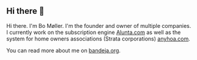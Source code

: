## Hi there 👋

Hi there. I'm Bo Møller. I'm the founder and owner of multiple companies.  
I currently work on the subscription engine [Alunta.com](https://alunta.com) as well as the system for home owners associations (Strata corporations) [anyhoa.com](https://anyhoa.com).

You can read more about me on [bandeja.org](https://bandeja.org).


<!--
**BoMoellerDK/BoMoellerDK** is a ✨ _special_ ✨ repository because its `README.md` (this file) appears on your GitHub profile.

Here are some ideas to get you started:

- 🔭 I’m currently working on ...
- 🌱 I’m currently learning ...
- 👯 I’m looking to collaborate on ...
- 🤔 I’m looking for help with ...
- 💬 Ask me about ...
- 📫 How to reach me: ...
- 😄 Pronouns: ...
- ⚡ Fun fact: ...
-->
